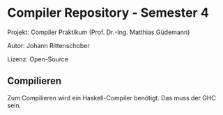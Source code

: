 # Compiler Repository - Semester 4
Projekt: Compiler Praktikum (Prof. Dr.-Ing. Matthias Güdemann)

Autor: Johann Rittenschober

Lizenz: Open-Source

## Compilieren
Zum Compilieren wird ein Haskell-Compiler benötigt.
Das muss der GHC sein.
